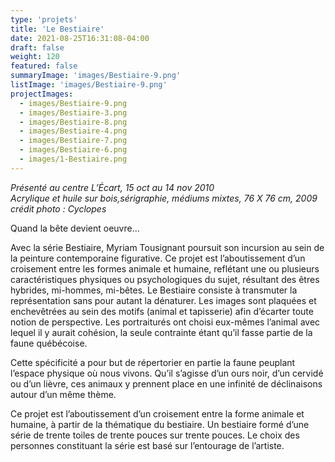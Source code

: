 ```yaml
---
type: 'projets'
title: 'Le Bestiaire'
date: 2021-08-25T16:31:08-04:00
draft: false
weight: 120
featured: false
summaryImage: 'images/Bestiaire-9.png'
listImage: 'images/Bestiaire-9.png'
projectImages:
  - images/Bestiaire-9.png
  - images/Bestiaire-3.png
  - images/Bestiaire-8.png
  - images/Bestiaire-4.png
  - images/Bestiaire-7.png
  - images/Bestiaire-6.png
  - images/1-Bestiaire.png
---
```


_Présenté au centre L&rsquo;Écart, 15 oct au 14 nov 2010  
Acrylique et huile sur bois,sérigraphie, médiums mixtes, 76 X 76 cm, 2009  
crédit photo : Cyclopes_

Quand la bête devient oeuvre...

Avec la série Bestiaire, Myriam Tousignant poursuit son incursion au sein de la peinture contemporaine figurative. Ce projet est l’aboutissement d’un croisement entre les formes animale et humaine, reflétant une ou plusieurs caractéristiques physiques ou psychologiques du sujet, résultant des êtres hybrides, mi-hommes, mi-bêtes. Le Bestiaire consiste à transmuter la représentation sans pour autant la dénaturer. Les images sont plaquées et enchevêtrées au sein des motifs (animal et tapisserie) afin d’écarter toute notion de perspective. Les portraiturés ont choisi eux-mêmes l’animal avec lequel il y aurait cohésion, la seule contrainte étant qu’il fasse partie de la faune québécoise.

Cette spécificité a pour but de répertorier en partie la faune peuplant l’espace physique où nous vivons. Qu’il s’agisse d’un ours noir, d’un cervidé ou d’un lièvre, ces animaux y prennent place en une infinité de déclinaisons autour d’un même thème.

Ce projet est l’aboutissement d’un croisement entre la forme animale et humaine, à partir de la thématique du bestiaire. Un bestiaire formé d’une série de trente toiles de trente pouces sur trente pouces. Le choix des personnes constituant la série est basé sur l’entourage de l’artiste.
